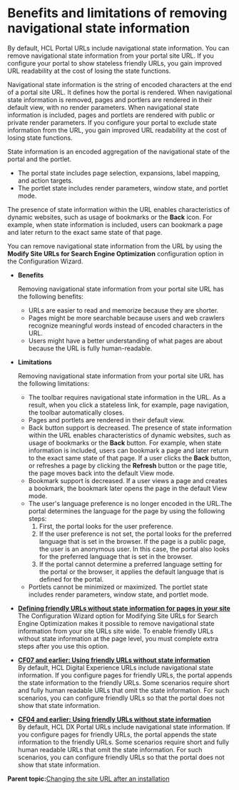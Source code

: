 # Benefits and limitations of removing navigational state information

By default, HCL Portal URLs include navigational state information. You can remove navigational state information from your portal site URL. If you configure your portal to show stateless friendly URLs, you gain improved URL readability at the cost of losing the state functions.

Navigational state information is the string of encoded characters at the end of a portal site URL. It defines how the portal is rendered. When navigational state information is removed, pages and portlers are rendered in their default view, with no render parameters. When navigational state information is included, pages and portlets are rendered with public or private render parameters. If you configure your portal to exclude state information from the URL, you gain improved URL readability at the cost of losing state functions.

State information is an encoded aggregation of the navigational state of the portal and the portlet.

-   The portal state includes page selection, expansions, label mapping, and action targets.
-   The portlet state includes render parameters, window state, and portlet mode.

The presence of state information within the URL enables characteristics of dynamic websites, such as usage of bookmarks or the **Back** icon. For example, when state information is included, users can bookmark a page and later return to the exact same state of that page.

You can remove navigational state information from the URL by using the **Modify Site URLs for Search Engine Optimization** configuration option in the Configuration Wizard.

-   **Benefits**

    Removing navigational state information from your portal site URL has the following benefits:

    -   URLs are easier to read and memorize because they are shorter.
    -   Pages might be more searchable because users and web crawlers recognize meaningful words instead of encoded characters in the URL.
    -   Users might have a better understanding of what pages are about because the URL is fully human-readable.

-   **Limitations**

    Removing navigational state information from your portal site URL has the following limitations:

    -   The toolbar requires navigational state information in the URL. As a result, when you click a stateless link, for example, page navigation, the toolbar automatically closes.
    -   Pages and portlets are rendered in their default view.
    -   Back button support is decreased. The presence of state information within the URL enables characteristics of dynamic websites, such as usage of bookmarks or the **Back** button. For example, when state information is included, users can bookmark a page and later return to the exact same state of that page. If a user clicks the **Back** button, or refreshes a page by clicking the **Refresh** button or the page title, the page moves back into the default View mode.
    -   Bookmark support is decreased. If a user views a page and creates a bookmark, the bookmark later opens the page in the default View mode.
    -   The user's language preference is no longer encoded in the URL.The portal determines the language for the page by using the following steps:
        1.  First, the portal looks for the user preference.
        2.  If the user preference is not set, the portal looks for the preferred language that is set in the browser. If the page is a public page, the user is an anonymous user. In this case, the portal also looks for the preferred language that is set in the browser.
        3.  If the portal cannot determine a preferred language setting for the portal or the browser, it applies the default language that is defined for the portal.
    -   Portlets cannot be minimized or maximized. The portlet state includes render parameters, window state, and portlet mode.

-   **[Defining friendly URLs without state information for pages in your site](../admin-system/mp_friendly_short_url.md)**  
The Configuration Wizard option for Modifying Site URLs for Search Engine Optimization makes it possible to remove navigational state information from your site URLs site wide. To enable friendly URLs without state information at the page level, you must complete extra steps after you use this option.
-   **[CF07 and earlier: Using friendly URLs without state information](../admin-system/mp_friendly_short_url_prevcf7.md)**  
By default, HCL Digital Experience URLs include navigational state information. If you configure pages for friendly URLs, the portal appends the state information to the friendly URLs. Some scenarios require short and fully human readable URLs that omit the state information. For such scenarios, you can configure friendly URLs so that the portal does not show that state information.
-   **[CF04 and earlier: Using friendly URLs without state information](../admin-system/mp_fsu_prevcf.md)**  
By default, HCL DX Portal URLs include navigational state information. If you configure pages for friendly URLs, the portal appends the state information to the friendly URLs. Some scenarios require short and fully human readable URLs that omit the state information. For such scenarios, you can configure friendly URLs so that the portal does not show that state information.

**Parent topic:**[Changing the site URL after an installation](../config/cfg_intr_seo.md)

